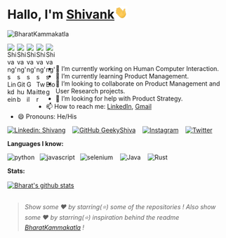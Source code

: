 <h1>Hallo, I'm <a href="https://www.linkedin.com/in/particlepanda/">Shivank</a><img src="https://raw.githubusercontent.com/ABSphreak/ABSphreak/master/gifs/Hi.gif" width="30px"></h1>

<p align="left"> <img src="https://komarev.com/ghpvc/?username=GeekyShiva&label=Views&color=green&style=for-the-badge" alt="BharatKammakatla" /> </p>

<a href="https://www.linkedin.com/in/particlepanda/">
  <img align="left" alt="Shivang's Linkdein" width="22px" src="https://cdn.jsdelivr.net/npm/simple-icons@v3/icons/linkedin.svg" />
</a>
<a href="https://github.com/GeekyShiva">
  <img align="left" alt="Shivang's Github" width="22px" src="https://cdn.jsdelivr.net/npm/simple-icons@v3/icons/github.svg" />
</a>
<a href="mailto:shivank1995@gmail.com">
  <img align="left" alt="Shivang's GMail" width="22px" src="https://cdn.jsdelivr.net/npm/simple-icons@v3/icons/gmail.svg" />
</a>
<a href="https://twitter.com/pandastichuman">
  <img align="left" alt="Shivang's Twitter" width="22px" src="https://cdn.jsdelivr.net/npm/simple-icons@v3/icons/twitter.svg" />
</a>
<a href="https://medium.com/@geekyshiva">
  <img align="left" alt="Shivang's Blog" width="22px" src="https://cdn.jsdelivr.net/npm/simple-icons@v3/icons/hashnode.svg" />
</a>

<br />
<br />

- 🔭 I’m currently working on Human Computer Interaction.
- 🌱 I’m currently learning Product Management.
- 👯 I’m looking to collaborate on Product Management and User Research projects.
- 🤔 I’m looking for help with Product Strategy.
- 📫 How to reach me: [LinkedIn](https://www.linkedin.com/in/particlepanda/), [Gmail](mailto:shivank1995@gmail.com)
- 😄 Pronouns: He/His

[![Linkedin: Shivang](https://img.shields.io/badge/linkedin-%230077B5.svg?&style=for-the-badge&logo=linkedin&logoColor=white)](https://www.linkedin.com/in/particlepanda/)&nbsp;&nbsp;&nbsp;
[![GitHub GeekyShiva](https://img.shields.io/badge/github-%23100000.svg?&style=for-the-badge&logo=github&logoColor=white)](https://github.com/GeekyShiva)&nbsp;&nbsp;&nbsp;
[![Instagram](https://img.shields.io/badge/instagram-%23E4405F.svg?&style=for-the-badge&logo=instagram&logoColor=white)](https://www.instagram.com/particle_panda/)&nbsp;&nbsp;&nbsp;
[![Twitter](https://img.shields.io/badge/twitter-%231DA1F2.svg?&style=for-the-badge&logo=twitter&logoColor=white)](https://twitter.com/pandastichuman)


**Languages I know:**

<p align="left"><img height="" width="" alt="python" src="https://img.shields.io/badge/python%20-%2314354C.svg?&style=for-the-badge&logo=python&logoColor=white" />&nbsp;&nbsp;&nbsp;<img height="28" width="115" alt="javascript" src="https://img.shields.io/badge/javascript-%23F7DF1E.svg?&style=flat-square&logo=javascript&logoColor=black&labelColor=black" />&nbsp;&nbsp;&nbsp;<img height="30" width="" alt="selenium" src="https://img.shields.io/badge/c%23%20-%23239120.svg?&style=for-the-badge&logo=c-sharp&logoColor=white" />&nbsp;&nbsp;&nbsp;
<img height="30" width="" alt="Java" src="https://img.shields.io/badge/java-%23ED8B00.svg?&style=for-the-badge&logo=java&logoColor=white" />&nbsp;&nbsp;&nbsp;
<img height="32" width="" alt="Rust" src="https://img.shields.io/badge/rust-%23000000.svg?&style=for-the-badge&logo=rust&logoColor=white" />&nbsp;&nbsp;&nbsp;


**Stats:**

<a href="https://github.com/GeekyShiva">
  <img align="center" src="https://github-readme-stats.bharatkammakatla.vercel.app/api?username=GeekyShiva&show_icons=true&theme=dracula" alt="Bharat's github stats"/>
</a>

<br />
<br />

> *Show some ❤️ by starring(⭐) some of the repositories !*
> *Also show some ❤️ by starring(⭐) inspiration behind the readme [BharatKammakatla](https://github.com/BharatKammakatla) !*
